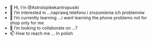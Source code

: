 - 👋 Hi, I’m @Astrolopikekantropusiki
- 👀 I’m interested in ...naprawą  telefonu i zrozumienia ich problemów 
- 🌱 I’m currently learning ...i want learning the phone  problems  not for shop only for me
- 💞️ I’m looking to collaborate on ...?
- 📫 How to reach me ...
In polish 
<!---
Astrolopikekantropusiki/Astrolopikekantro
pusiki is a ✨ special ✨ repository because its `README.md` (this file) appears on your GitHub profile.
You can click the Preview link to take a look at your changes.
--->
